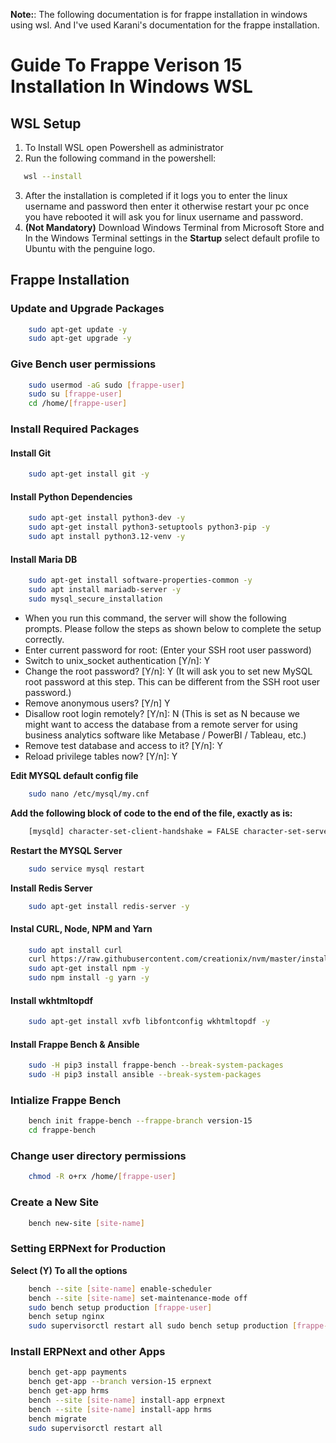 **Note:**: The following documentation is for frappe installation in windows using wsl. And I've used Karani's documentation for the frappe installation.

# Guide To Frappe Verison 15 Installation In Windows WSL

## WSL Setup

1. To Install WSL open Powershell as administrator
2. Run the following command in the powershell:
```bash
   wsl --install
```
3. After the installation is completed if it logs you to enter the linux username and password then enter it otherwise restart your pc once you have rebooted it will ask you for linux username and password.
4. **(Not Mandatory)** Download Windows Terminal from Microsoft Store and In the Windows Terminal settings in the **Startup** select default profile to Ubuntu with the penguine logo.

## Frappe Installation

### Update and Upgrade Packages
```bash
    sudo apt-get update -y
    sudo apt-get upgrade -y
```

### Give Bench user permissions
```bash
    sudo usermod -aG sudo [frappe-user]
    sudo su [frappe-user]
    cd /home/[frappe-user]
```

### Install Required Packages

#### Install Git
```bash
    sudo apt-get install git -y
```

#### Install Python Dependencies
```bash
    sudo apt-get install python3-dev -y
    sudo apt-get install python3-setuptools python3-pip -y
    sudo apt install python3.12-venv -y
```

#### Install Maria DB
```bash
    sudo apt-get install software-properties-common -y
    sudo apt install mariadb-server -y
    sudo mysql_secure_installation
```
- When you run this command, the server will show the following prompts. Please follow the steps as shown below to complete the setup correctly.
- Enter current password for root: (Enter your SSH root user password)
- Switch to unix_socket authentication [Y/n]: Y
- Change the root password? [Y/n]: Y (It will ask you to set new MySQL root password at this step. This can be different from the SSH root user password.)
- Remove anonymous users? [Y/n] Y
- Disallow root login remotely? [Y/n]: N (This is set as N because we might want to access the database from a remote server for using business analytics software like Metabase / PowerBI / Tableau, etc.)
- Remove test database and access to it? [Y/n]: Y
- Reload privilege tables now? [Y/n]: Y

**Edit MYSQL default config file**
```bash
    sudo nano /etc/mysql/my.cnf
```

**Add the following block of code to the end of the file, exactly as is:**
```bash
    [mysqld] character-set-client-handshake = FALSE character-set-server = utf8mb4 collation-server = utf8mb4_unicode_ci [mysql] default-character-set = utf8mb4
```

**Restart the MYSQL Server**
```bash
    sudo service mysql restart
```

**Install Redis Server**
```bash
    sudo apt-get install redis-server -y
```

#### Instal CURL, Node, NPM and Yarn
```bash
    sudo apt install curl
    curl https://raw.githubusercontent.com/creationix/nvm/master/install.sh | bash source ~/.profile nvm install 18
    sudo apt-get install npm -y
    sudo npm install -g yarn -y
```

#### Install wkhtmltopdf
```bash
    sudo apt-get install xvfb libfontconfig wkhtmltopdf -y
```

#### Install Frappe Bench & Ansible
```bash
    sudo -H pip3 install frappe-bench --break-system-packages
    sudo -H pip3 install ansible --break-system-packages
```

### Intialize Frappe Bench
```bash
    bench init frappe-bench --frappe-branch version-15
    cd frappe-bench
```

### Change user directory permissions
```bash
    chmod -R o+rx /home/[frappe-user]
```

### Create a New Site
```bash
    bench new-site [site-name]
```

### Setting ERPNext for Production
**Select (Y) To all the options**
```bash
    bench --site [site-name] enable-scheduler
    bench --site [site-name] set-maintenance-mode off
    sudo bench setup production [frappe-user]
    bench setup nginx
    sudo supervisorctl restart all sudo bench setup production [frappe-user]
```

### Install ERPNext and other Apps
``` bash
    bench get-app payments
    bench get-app --branch version-15 erpnext
    bench get-app hrms
    bench --site [site-name] install-app erpnext
    bench --site [site-name] install-app hrms
    bench migrate
    sudo supervisorctl restart all
```
